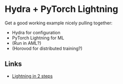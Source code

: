 # Hydra + PyTorch Lightning

Get a good working example nicely pulling together:

- Hydra for configuration
- PyTorch Lightning for ML
- (Run in AML?)
- (Horovod for distributed training?)

## Links

- [Lightning in 2 steps](https://pytorch-lightning.readthedocs.io/en/stable/new-project.html)
